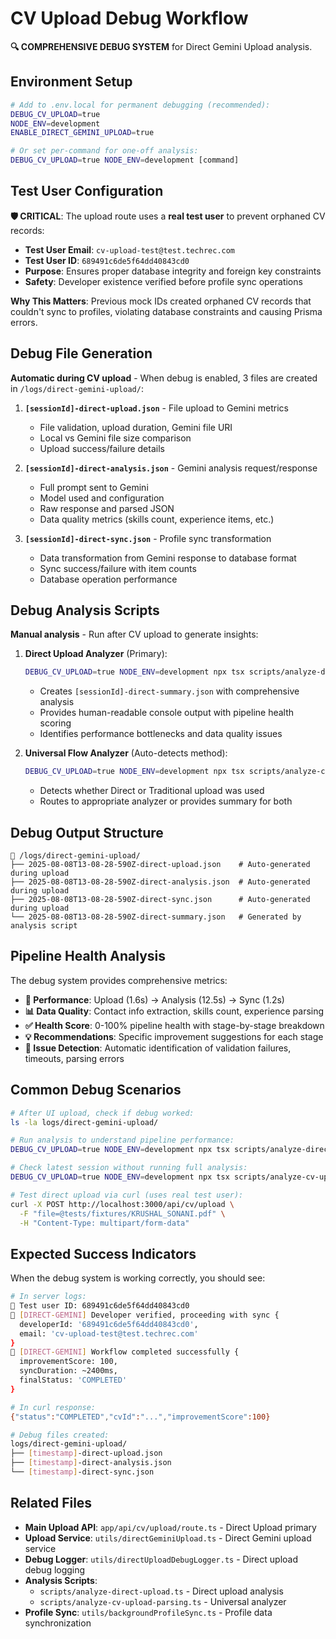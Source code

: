 # CV Upload Debug Workflow

**🔍 COMPREHENSIVE DEBUG SYSTEM** for Direct Gemini Upload analysis.

## **Environment Setup**
```bash
# Add to .env.local for permanent debugging (recommended):
DEBUG_CV_UPLOAD=true
NODE_ENV=development
ENABLE_DIRECT_GEMINI_UPLOAD=true

# Or set per-command for one-off analysis:
DEBUG_CV_UPLOAD=true NODE_ENV=development [command]
```

## **Test User Configuration**
**🛡️ CRITICAL**: The upload route uses a **real test user** to prevent orphaned CV records:

- **Test User Email**: `cv-upload-test@test.techrec.com`
- **Test User ID**: `689491c6de5f64dd40843cd0`
- **Purpose**: Ensures proper database integrity and foreign key constraints
- **Safety**: Developer existence verified before profile sync operations

**Why This Matters**: Previous mock IDs created orphaned CV records that couldn't sync to profiles, violating database constraints and causing Prisma errors.

## **Debug File Generation**
**Automatic during CV upload** - When debug is enabled, 3 files are created in `/logs/direct-gemini-upload/`:

1. **`[sessionId]-direct-upload.json`** - File upload to Gemini metrics
   - File validation, upload duration, Gemini file URI
   - Local vs Gemini file size comparison
   - Upload success/failure details

2. **`[sessionId]-direct-analysis.json`** - Gemini analysis request/response
   - Full prompt sent to Gemini
   - Model used and configuration
   - Raw response and parsed JSON
   - Data quality metrics (skills count, experience items, etc.)

3. **`[sessionId]-direct-sync.json`** - Profile sync transformation
   - Data transformation from Gemini response to database format
   - Sync success/failure with item counts
   - Database operation performance

## **Debug Analysis Scripts**
**Manual analysis** - Run after CV upload to generate insights:

1. **Direct Upload Analyzer** (Primary):
   ```bash
   DEBUG_CV_UPLOAD=true NODE_ENV=development npx tsx scripts/analyze-direct-upload.ts
   ```
   - Creates `[sessionId]-direct-summary.json` with comprehensive analysis
   - Provides human-readable console output with pipeline health scoring
   - Identifies performance bottlenecks and data quality issues

2. **Universal Flow Analyzer** (Auto-detects method):
   ```bash
   DEBUG_CV_UPLOAD=true NODE_ENV=development npx tsx scripts/analyze-cv-upload-parsing.ts
   ```
   - Detects whether Direct or Traditional upload was used
   - Routes to appropriate analyzer or provides summary for both

## **Debug Output Structure**
```
📁 /logs/direct-gemini-upload/
├── 2025-08-08T13-08-28-590Z-direct-upload.json    # Auto-generated during upload
├── 2025-08-08T13-08-28-590Z-direct-analysis.json  # Auto-generated during upload  
├── 2025-08-08T13-08-28-590Z-direct-sync.json      # Auto-generated during upload
└── 2025-08-08T13-08-28-590Z-direct-summary.json   # Generated by analysis script
```

## **Pipeline Health Analysis**
The debug system provides comprehensive metrics:

- **🚀 Performance**: Upload (1.6s) → Analysis (12.5s) → Sync (1.2s) 
- **📊 Data Quality**: Contact info extraction, skills count, experience parsing
- **✅ Health Score**: 0-100% pipeline health with stage-by-stage breakdown
- **💡 Recommendations**: Specific improvement suggestions for each stage
- **🐛 Issue Detection**: Automatic identification of validation failures, timeouts, parsing errors

## **Common Debug Scenarios**
```bash
# After UI upload, check if debug worked:
ls -la logs/direct-gemini-upload/

# Run analysis to understand pipeline performance:
DEBUG_CV_UPLOAD=true NODE_ENV=development npx tsx scripts/analyze-direct-upload.ts

# Check latest session without running full analysis:
DEBUG_CV_UPLOAD=true NODE_ENV=development npx tsx scripts/analyze-cv-upload-parsing.ts

# Test direct upload via curl (uses real test user):
curl -X POST http://localhost:3000/api/cv/upload \
  -F "file=@tests/fixtures/KRUSHAL_SONANI.pdf" \
  -H "Content-Type: multipart/form-data"
```

## **Expected Success Indicators**
When the debug system is working correctly, you should see:

```bash
# In server logs:
🧪 Test user ID: 689491c6de5f64dd40843cd0
🚀 [DIRECT-GEMINI] Developer verified, proceeding with sync {
  developerId: '689491c6de5f64dd40843cd0',
  email: 'cv-upload-test@test.techrec.com'
}
🚀 [DIRECT-GEMINI] Workflow completed successfully { 
  improvementScore: 100, 
  syncDuration: ~2400ms, 
  finalStatus: 'COMPLETED' 
}

# In curl response:
{"status":"COMPLETED","cvId":"...","improvementScore":100}

# Debug files created:
logs/direct-gemini-upload/
├── [timestamp]-direct-upload.json
├── [timestamp]-direct-analysis.json  
└── [timestamp]-direct-sync.json
```

## **Related Files**
- **Main Upload API**: `app/api/cv/upload/route.ts` - Direct Upload primary
- **Upload Service**: `utils/directGeminiUpload.ts` - Direct Gemini upload service
- **Debug Logger**: `utils/directUploadDebugLogger.ts` - Direct upload debug logging
- **Analysis Scripts**: 
  - `scripts/analyze-direct-upload.ts` - Direct upload analysis
  - `scripts/analyze-cv-upload-parsing.ts` - Universal analyzer
- **Profile Sync**: `utils/backgroundProfileSync.ts` - Profile data synchronization